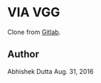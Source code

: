 # VIA VGG

Clone from [Gitlab](git@github.com:ericktokuda/via-vgg.git).

## Author
Abhishek Dutta
Aug. 31, 2016

